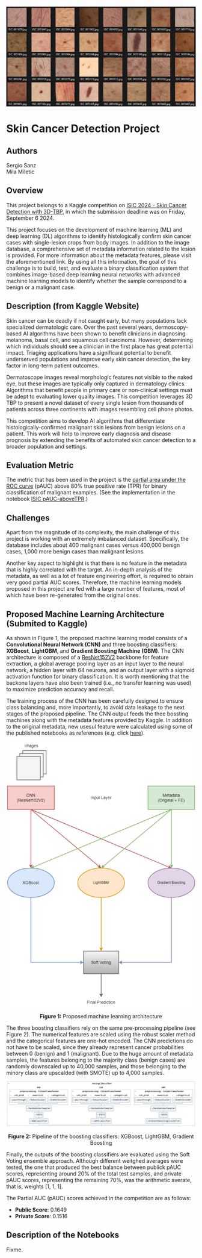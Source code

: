 ![Project Image](images/intro_picture.png)
# Skin Cancer Detection Project

## Authors

Sergio Sanz  
Mila Miletic  

## Overview

This project belongs to a Kaggle competition on [ISIC 2024 - Skin Cancer Detection with 3D-TBP](https://www.kaggle.com/competitions/isic-2024-challenge/overview), in which the submission deadline was on Friday, September 6 2024.

This project focuses on the development of machine learning (ML) and deep learning (DL) algorithms to identify histologically confirm skin cancer cases with single-lesion crops from body images. In addition to the image database, a comprehensive set of metadata information related to the lesion is provided. For more information about the metadata features, please visit the aforementioned link. By using all this information, the goal of this challenge is to build, test, and evaluate a binary classification system that combines image-based deep learning neural networks with advanced machine learning models to identify whether the sample correspond to a benign or a malignant case. 

## Description (from Kaggle Website)
Skin cancer can be deadly if not caught early, but many populations lack specialized dermatologic care. Over the past several years, dermoscopy-based AI algorithms have been shown to benefit clinicians in diagnosing melanoma, basal cell, and squamous cell carcinoma. However, determining which individuals should see a clinician in the first place has great potential impact. Triaging applications have a significant potential to benefit underserved populations and improve early skin cancer detection, the key factor in long-term patient outcomes.

Dermatoscope images reveal morphologic features not visible to the naked eye, but these images are typically only captured in dermatology clinics. Algorithms that benefit people in primary care or non-clinical settings must be adept to evaluating lower quality images. This competition leverages 3D TBP to present a novel dataset of every single lesion from thousands of patients across three continents with images resembling cell phone photos.

This competition aims to develop AI algorithms that differentiate histologically-confirmed malignant skin lesions from benign lesions on a patient. This work will help to improve early diagnosis and disease prognosis by extending the benefits of automated skin cancer detection to a broader population and settings.

## Evaluation Metric

The metric that has been used in the project is the [partial area under the ROC curve](https://en.wikipedia.org/wiki/Partial_Area_Under_the_ROC_Curve) (pAUC) above 80% true positive rate (TPR) for binary classification of malignant examples. (See the implementation in the notebook [ISIC pAUC-aboveTPR](https://www.kaggle.com/code/metric/isic-pauc-abovetpr).)

## Challenges

Apart from the magnitude of its complexity, the main challenge of this project is working with an extremely imbalanced dataset. Specifically, the database includes about 400 malignant cases versus 400,000 benign cases, 1,000 more benign cases than malignant lesions.

Another key aspect to highlight is that there is no feature in the metadata that is highly correlated with the target. An in-depth analysis of the metadata, as well as a lot of feature engineering effort, is required to obtain very good partial AUC scores. Therefore, the machine learning models proposed in this project are fed with a large number of features, most of which have been re-generated from the original ones.

## Proposed Machine Learning Architecture (Submited to Kaggle)

As shown in Figure 1, the proposed machine learning model consists of a **Convolutional Neural Network (CNN)** and three boosting classifiers: **XGBoost**, **LightGBM**, and **Gradient Boosting Machine (GBM)**. The CNN architecture is composed of a [ResNet152V2](https://keras.io/api/applications/resnet/#resnet152v2-function) backbone for feature extraction, a global average pooling layer as an input layer to the neural network, a hidden layer with 64 neurons, and an output layer with a sigmoid activation function for binary classification. It is worth mentioning that the backone layers have also been trained (i.e., no transfer learning was used) to maximize prediction accuracy and recall. 

The training process of the CNN has been carefully designed to ensure class balancing and, more importantly, to avoid data leakage to the next stages of the proposed pipeline. The CNN output feeds the thee bossting machines along with the metadata features provided by Kaggle. In addition to the original metadata, new usesul feature were calculated using some of the published notebooks as references (e.g. click [here](https://www.kaggle.com/code/vyacheslavbolotin/isic-2024-only-tabular-data-new-features)).

<div align="center">
  <img src="images/model_pipeline.png" alt="Model Pipeline" width="500"/>
  <p><strong>Figure 1:</strong> Proposed machine learning architecture</p>
</div>

The three boosting classifiers rely on the same pre-processing pipeline (see Figure 2). The numerical features are scaled using the robust scaler method and the categorical features are one-hot encoded. The CNN predictions do not have to be scaled, since they already represent cancer probabilities between 0 (benign) and 1 (malignant). Due to the huge amount of metadata samples, the features belonging to the majority class (benign cases) are randomly downscaled up to 40,000 samples, and those belonging to the minory class are upscalded (with SMOTE) up to 4,000 samples.

<div align="center">
  <img src="images/boosting_classifiers.png" alt="Boosting Classifiers" width="1000"/>
  <p><strong>Figure 2:</strong> Pipeline of the boosting classifiers: XGBoost, LightGBM, Gradient Boosting</p>
</div>

Finally, the outputs of the boosting classifiers are evaluated using the Soft Voting ensemble approach. Although different weitghed averages were tested, the one that produced the best balance between publick pAUC scores, representing around 20% of the total test samples, and private pAUC scores, representing the remaining 70%, was the arithmetic averate, that is, weights [1, 1, 1]. 

The Partial AUC (pAUC) scores achieved in the competition are as follows:

- **Public Score**: 0.1649
- **Private Score**: 0.1516

## Description of the Notebooks

Fixme.

